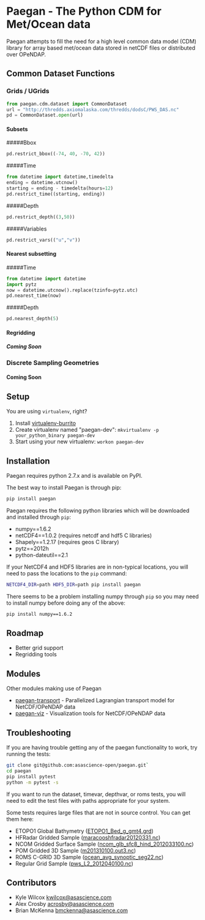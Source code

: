 Paegan - The Python CDM for Met/Ocean data
===========
Paegan attempts to fill the need for a high level common data model (CDM) library for array based met/ocean data stored in netCDF files or distributed over OPeNDAP.


Common Dataset Functions
------------------
### Grids / UGrids

```python
from paegan.cdm.dataset import CommonDataset
url = "http://thredds.axiomalaska.com/thredds/dodsC/PWS_DAS.nc"
pd = CommonDataset.open(url)
```

#### Subsets
#####Bbox
```python
pd.restrict_bbox((-74, 40, -70, 42))
```
#####Time
```python
from datetime import datetime,timedelta
ending = datetime.utcnow()
starting = ending - timedelta(hours=12)
pd.restrict_time((starting, ending))
```
#####Depth
```python
pd.restrict_depth((3,50))
```
#####Variables
```python
pd.restrict_vars(("u","v"))
```

#### Nearest subsetting

#####Time
```python
from datetime import datetime
import pytz
now = datetime.utcnow().replace(tzinfo=pytz.utc)
pd.nearest_time(now)
```

#####Depth
```python
pd.nearest_depth(5)
```

#### Regridding

##### Coming Soon

### Discrete Sampling Geometries

#### Coming Soon

Setup
------------------
You are using `virtualenv`, right?

1. Install [virtualenv-burrito](https://github.com/brainsik/virtualenv-burrito)
2. Create virtualenv named "paegan-dev": `mkvirtualenv -p your_python_binary paegan-dev`
3. Start using your new virtualenv: `workon paegan-dev`

Installation
-------------
Paegan requires python 2.7.x and is available on PyPI.

The best way to install Paegan is through pip:

```bash
pip install paegan
```

Paegan requires the following python libraries which will be downloaded and installed through `pip`:

* numpy==1.6.2
* netCDF4==1.0.2 (requires netcdf and hdf5 C libraries)
* Shapely==1.2.17 (requires geos C library)
* pytz==2012h
* python-dateutil==2.1

If your NetCDF4 and HDF5 libraries are in non-typical locations, you will need to pass the locations to the `pip` command:
```bash
NETCDF4_DIR=path HDF5_DIR=path pip install paegan
```

There seems to be a problem installing numpy through `pip` so you may need to install numpy before doing any of the above:

```bash
pip install numpy==1.6.2
```

Roadmap
--------
* Better grid support
* Regridding tools


Modules
--------
Other modules making use of Paegan

* [paegan-transport](https://github.com/asascience-open/paegan-transport) - Parallelized Lagrangian transport model for NetCDF/OPeNDAP data
* [paegan-viz](https://github.com/asascience-open/paegan-viz) - Visualization tools for NetCDF/OPeNDAP data


Troubleshooting
---------------
If you are having trouble getting any of the paegan functionality to work, try running the tests:

```bash
git clone git@github.com:asascience-open/paegan.git`
cd paegan
pip install pytest
python -m pytest -s
```
If you want to run the dataset, timevar, depthvar, or roms tests, you will need to edit the test files with paths appropriate for your system.

Some tests requires large files that are not in source control.  You can get them here:
* ETOPO1 Global Bathymetry ([ETOPO1_Bed_g_gmt4.grd](http://paegan.s3-website-us-east-1.amazonaws.com/resources/ETOPO1_Bed_g_gmt4.grd))
* HFRadar Gridded Sample ([maracooshfradar20120331.nc](http://paegan.s3-website-us-east-1.amazonaws.com/resources/maracooshfradar20120331.nc))
* NCOM Gridded Surface Sample ([ncom_glb_sfc8_hind_2012033100.nc](http://paegan.s3-website-us-east-1.amazonaws.com/resources/ncom_glb_sfc8_hind_2012033100.nc))
* POM Gridded 3D Sample ([m201310100.out3.nc](http://paegan.s3-website-us-east-1.amazonaws.com/resources/m201310100.out3.nc))
* ROMS C-GRID 3D Sample ([ocean_avg_synoptic_seg22.nc](http://paegan.s3-website-us-east-1.amazonaws.com/resources/ocean_avg_synoptic_seg22.nc))
* Regular Grid Sample ([pws_L2_2012040100.nc](http://paegan.s3-website-us-east-1.amazonaws.com/resources/pws_L2_2012040100.nc))


Contributors
----------------
* Kyle Wilcox <kwilcox@asascience.com>
* Alex Crosby <acrosby@asascience.com>
* Brian McKenna <bmckenna@asascience.com>
